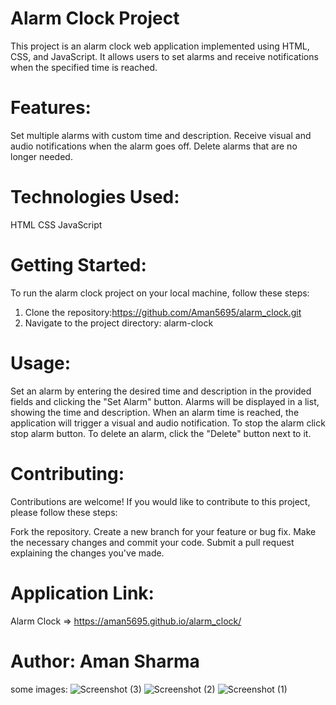 # Alarm Clock Project

This project is an alarm clock web application implemented using HTML, CSS, and JavaScript. It allows users to set alarms and receive notifications when the specified time is reached.

# Features:

Set multiple alarms with custom time and description.
Receive visual and audio notifications when the alarm goes off.
Delete alarms that are no longer needed.

# Technologies Used:

HTML
CSS
JavaScript

# Getting Started:
To run the alarm clock project on your local machine, follow these steps:

1. Clone the repository:https://github.com/Aman5695/alarm_clock.git
2. Navigate to the project directory: alarm-clock

# Usage:

Set an alarm by entering the desired time and description in the provided fields and clicking the "Set Alarm" button. Alarms will be displayed in a list, showing the time and description.
When an alarm time is reached, the application will trigger a visual and audio notification.
To stop the alarm click stop alarm button.
To delete an alarm, click the "Delete" button next to it.

# Contributing:
Contributions are welcome! If you would like to contribute to this project, please follow these steps:

Fork the repository.
Create a new branch for your feature or bug fix.
Make the necessary changes and commit your code.
Submit a pull request explaining the changes you've made.

# Application Link:
Alarm Clock => https://aman5695.github.io/alarm_clock/

# Author: Aman Sharma

some images:
![Screenshot (3)](https://github.com/Aman5695/alarm_clock/assets/91520686/5723076f-64d0-425e-a8ed-6975a8dbab88)
![Screenshot (2)](https://github.com/Aman5695/alarm_clock/assets/91520686/07521b18-99b0-4ae6-9a7c-e44870485987)
![Screenshot (1)](https://github.com/Aman5695/alarm_clock/assets/91520686/cdc94244-8291-405a-b68a-c07bd582b2f2)


